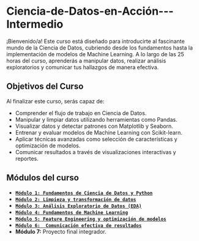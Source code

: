 # Ciencia-de-Datos-en-Acción---Intermedio

¡Bienvenido/a! Este curso está diseñado para introducirte al fascinante mundo de la Ciencia de Datos, cubriendo desde los fundamentos hasta la implementación de modelos de Machine Learning. A lo largo de las 25 horas del curso, aprenderás a manipular datos, realizar análisis exploratorios y comunicar tus hallazgos de manera efectiva.  

## Objetivos del Curso  
Al finalizar este curso, serás capaz de:  
- Comprender el flujo de trabajo en Ciencia de Datos.  
- Manipular y limpiar datos utilizando herramientas como Pandas.  
- Visualizar datos y detectar patrones con Matplotlib y Seaborn.  
- Entrenar y evaluar modelos de Machine Learning con Scikit-learn.  
- Aplicar técnicas avanzadas como selección de características y optimización de modelos.  
- Comunicar resultados a través de visualizaciones interactivas y reportes.  

## Módulos del curso  
- [**`Módulo 1: Fundamentos de Ciencia de Datos y Python`**](modulo-01/readme.md)
- [**`Módulo 2: Limpieza y transformación de datos`**](modulo-02/readme.md)
- [**`Módulo 3: Análisis Exploratorio de Datos (EDA)`**](modulo-03/readme.md)
- [**`Módulo 4: Fundamentos de Machine Learning`**](modulo-04/readme.md)
- [**`Módulo 5: Feature Engineering y optimización de modelos`**](modulo-05/readme.md)
- [**`Módulo 6:  Comunicación efectiva de resultados`**](modulo-06/readme.md) 
- **Módulo 7:** Proyecto final integrador.  


